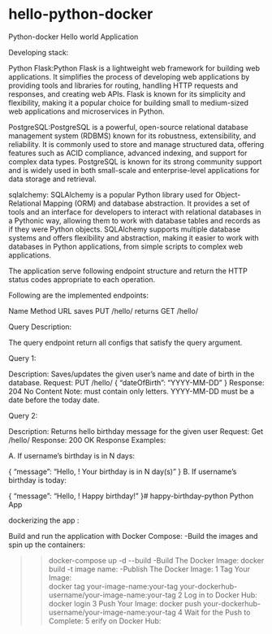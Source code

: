 # hello-python-docker
Python-docker
Hello world Application

Developing stack:

Python Flask:Python Flask is a lightweight web framework for building web applications. It simplifies the process of developing web applications by providing tools and libraries for routing, handling HTTP requests and responses, and creating web APIs. Flask is known for its simplicity and flexibility, making it a popular choice for building small to medium-sized web applications and microservices in Python.

PostgreSQL:PostgreSQL is a powerful, open-source relational database management system (RDBMS) known for its robustness, extensibility, and reliability. It is commonly used to store and manage structured data, offering features such as ACID compliance, advanced indexing, and support for complex data types. PostgreSQL is known for its strong community support and is widely used in both small-scale and enterprise-level applications for data storage and retrieval.

sqlalchemy: SQLAlchemy is a popular Python library used for Object-Relational Mapping (ORM) and database abstraction. It provides a set of tools and an interface for developers to interact with relational databases in a Pythonic way, allowing them to work with database tables and records as if they were Python objects. SQLAlchemy supports multiple database systems and offers flexibility and abstraction, making it easier to work with databases in Python applications, from simple scripts to complex web applications.

The application serve following endpoint structure and return the HTTP status codes appropriate to each operation.

Following are the implemented endpoints:

Name Method URL saves PUT /hello/ returns GET /hello/

Query Description:

The query endpoint return all configs that satisfy the query argument.

Query 1:

Description: Saves/updates the given user’s name and date of birth in the database. Request: PUT /hello/ { “dateOfBirth”: “YYYY-MM-DD” } Response: 204 No Content Note: must contain only letters. YYYY-MM-DD must be a date before the today date.

Query 2:

Description: Returns hello birthday message for the given user Request: Get /hello/ Response: 200 OK Response Examples:

A. If username’s birthday is in N days:

{ “message”: “Hello, ! Your birthday is in N day(s)” } B. If username’s birthday is today:

{ “message”: “Hello, ! Happy birthday!” }# happy-birthday-python Python App

dockerizing the app :

Build and run the application with Docker Compose:
-Build the images and spin up the containers:
  >> docker-compose up -d --build
-Build The Docker Image:
  >> docker build -t image name:<version>
-Publish The Docker Image:
1 Tag Your Image:  
 >> docker tag your-image-name:your-tag your-dockerhub-username/your-image-name:your-tag
2 Log in to Docker Hub:
 >> docker login
3 Push Your Image:
  >> docker push your-dockerhub-username/your-image-name:your-tag
4 Wait for the Push to Complete: 
5 erify on Docker Hub: 
